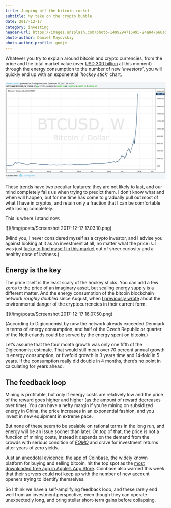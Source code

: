 ```yaml
---
title: Jumping off the bitcoin rocket
subtitle: My take on the crypto bubble
date: 2017-12-17
category: investing
header-url: https://images.unsplash.com/photo-1499294715495-24a847666a57?ixlib=rb-0.3.5&q=80&fm=jpg&crop=entropy&cs=tinysrgb&w=1900&fit=crop&s=afaea2f5a2327200ab6ff9c3694ed702
photo-author: Daniel Mayovskiy
photo-author-profile: godje
---
```


Whatever you try to explain around bitcoin and crypto currencies, from the price and the total market value (over [USD 300 billion](https://blockchain.info/charts/market-cap) at this moment) through the energy consumption to the number of new _’investors’_, you will quickly end up with an exponential _’hockey stick’_ chart.

![](/img/posts/btcusd.png)

These trends have two peculiar features: they are not likely to last, and our mind completely fails us when trying to predict them. I don’t know what and when will happen, but for me time has come to gradually pull out most of what I have in cryptos, and retain only a fraction that I can be comfortable with losing completely. 

This is where I stand now:

![](/img/posts/Screenshot 2017-12-17 17.03.10.png)

(Mind you, I never considered myself as a crypto investor, and I advise you against looking at it as an investment at all, no matter what the price is. I was just [lucky to find myself in this market](https://dotkomblog.com/investing/2017/08/08/how-i-tricked-myself-into-cryptocurrencies/) out of sheer curiosity and a healthy dose of laziness.)

## Energy is the key

The price itself is the least scary of the hockey sticks. You can add a few zeros to the price of an imaginary asset, but scaling energy supply is a different matter. And the energy consumption of the bitcoin blockchain network _roughly doubled_ since August, when [I previously wrote](https://dotkomblog.com/blockchain/2017/08/30/real-price-of-bitcoin/) about the environmental danger of the cryptocurrencies in their current form. 

![](/img/posts/Screenshot 2017-12-17 16.07.50.png)

(According to Digiconomist by now the network already exceeded Denmark in terms of energy consumption, and half of the Czech Republic or quarter of the Netherlands could be served by the energy spent on bitcoin.)

Let’s assume that the four month growth was only one fifth of the Digiconomist estimate. That would still mean over 70 percent annual growth in energy consumption, or fivefold growth in 3 years time and 14-fold in 5 years. If the consumption really did double in 4 months, there’s no point in calculating for years ahead.

## The feedback loop

Mining is profitable, but only if energy costs are relatively low and the price of the reward goes higher and higher (as the amount of reward decreases over time). You can have a hefty margin if you’re mining on subsidized energy in China, the price increases in an exponential fashion, and you invest in new equipment in extreme pace. 

But none of these seem to be scalable on rational terms in the long run, and energy will be an issue sooner than later. On top of that, the price is not a function of mining costs, instead it depends on the demand from the crowds with serious condition of [_FOMO_](https://en.wikipedia.org/wiki/Fear_of_missing_out) and crave for investment returns after years of zero yields. 

Just an anecdotal evidence: the app of Coinbase, the widely known platform for buying and selling bitcoin, hit the top spot as the [most downloaded free app in Apple’s App Store](https://techcrunch.com/2017/12/07/coinbase-hits-top-spot-on-apples-us-app-store/). Coinbase also warned this week that their servers could not keep up with the number of new account openers trying to identify themselves.

So I think we have a self-amplifying feedback loop, and these rarely end well from an investment perspective, even though they can operate unexpectedly long, and bring stellar short-term gains before collapsing.